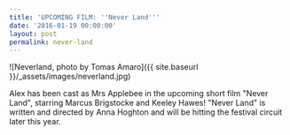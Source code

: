 ```yaml
---
title: 'UPCOMING FILM: ''Never Land'''
date: '2016-01-19 00:00:00'
layout: post
permalink: never-land
---
```

![Neverland, photo by Tomas Amaro]({{ site.baseurl }}/_assets/images/neverland.jpg)

Alex has been cast as Mrs Applebee in the upcoming short film "Never Land", starring Marcus Brigstocke and Keeley Hawes! "Never Land" is written and directed by Anna Hoghton and will be hitting the festival circuit later this year.
